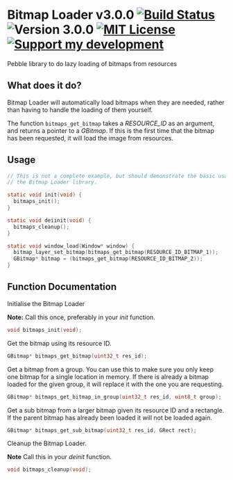 # Bitmap Loader v3.0.0 [![Build Status](http://img.shields.io/travis/smallstoneapps/bitmap-loader.svg?style=flat-square)](https://travis-ci.org/smallstoneapps/bitmap-loader/)&nbsp;![Version 3.0.0](http://img.shields.io/badge/version-3.0.0-orange.svg?style=flat-square)&nbsp;[![MIT License](http://img.shields.io/badge/license-MIT-lightgray.svg?style=flat-square)](./LICENSE)&nbsp;[![Support my development](http://img.shields.io/gittip/matthewtole.svg?style=flat-square)](https://www.gittip.com/matthewtole/)

Pebble library to do lazy loading of bitmaps from resources

## What does it do?

Bitmap Loader will automatically load bitmaps when they are needed, rather than
having to handle the loading of them yourself.

The function `bitmaps_get_bitmap` takes a *RESOURCE_ID* as an argument, and
returns a pointer to a *GBitmap*. If this is the first time that the bitmap has
been requested, it will load the image from resources.

## Usage

```c
// This is not a complete example, but should demonstrate the basic usage of
// the Bitmap Loader library.

static void init(void) {
  bitmaps_init();
}

static void deiinit(void) {
  bitmaps_cleanup();
}

static void window_load(Window* window) {
  bitmap_layer_set_bitmap(bitmaps_get_bitmap(RESOURCE_ID_BITMAP_1));
  GBitmap* bitmap = (bitmaps_get_bitmap(RESOURCE_ID_BITMAP_2));
}
```

## Function Documentation

Initialise the Bitmap Loader

**Note:** Call this once, preferably in your *init* function.

```c
void bitmaps_init(void);
```

Get the bitmap using its resource ID.

```c
GBitmap* bitmaps_get_bitmap(uint32_t res_id);
```

Get a bitmap from a group. You can use this to make sure you only keep one
bitmap for a single location in memory. If there is already a bitmap loaded
for the given group, it will replace it with the one you are requesting.

```c
GBitmap* bitmaps_get_bitmap_in_group(uint32_t res_id, uint8_t group);
```

Get a sub bitmap from a larger bitmap given its resource ID and a rectangle.
If the parent bitmap has already been loaded it will not be loaded again.

```c
GBitmap* bitmaps_get_sub_bitmap(uint32_t res_id, GRect rect);
```

Cleanup the Bitmap Loader.

**Note** Call this in your *deinit* function.

```c
void bitmaps_cleanup(void);
```
